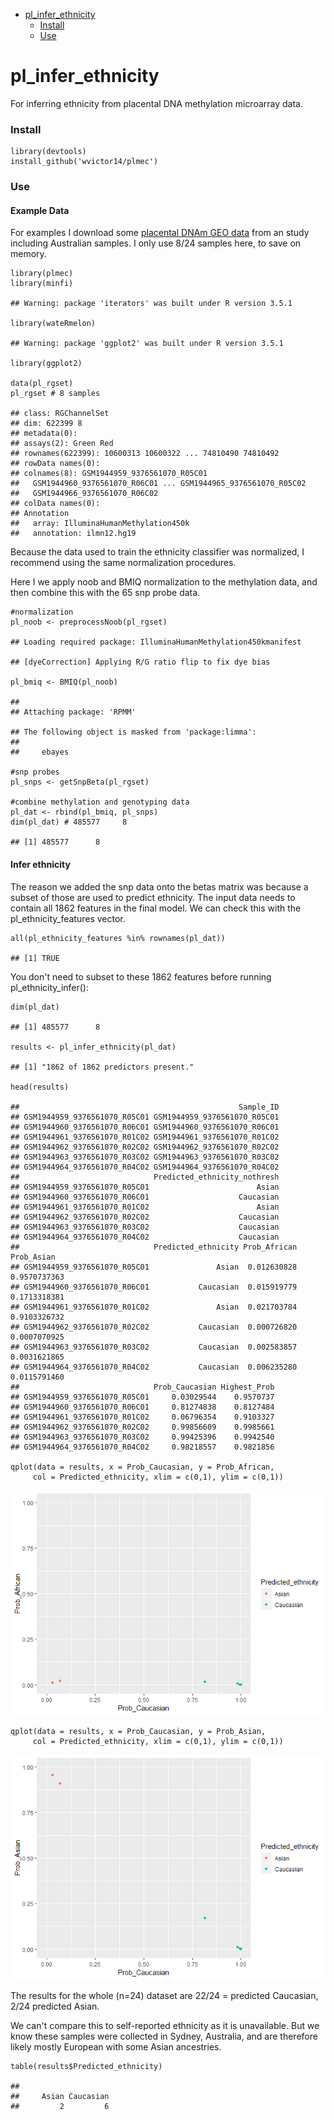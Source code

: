 -   [pl\_infer\_ethnicity](#pl_infer_ethnicity)
    -   [Install](#install)
    -   [Use](#use)

pl\_infer\_ethnicity
====================

For inferring ethnicity from placental DNA methylation microarray data.

### Install

    library(devtools)
    install_github('wvictor14/plmec')

### Use

#### Example Data

For examples I download some [placental DNAm GEO
data](https://www.ncbi.nlm.nih.gov/geo/query/acc.cgi?acc=GSE75196) from
an study including Australian samples. I only use 8/24 samples here, to
save on memory.

    library(plmec)
    library(minfi)

    ## Warning: package 'iterators' was built under R version 3.5.1

    library(wateRmelon)

    ## Warning: package 'ggplot2' was built under R version 3.5.1

    library(ggplot2)

    data(pl_rgset)
    pl_rgset # 8 samples

    ## class: RGChannelSet 
    ## dim: 622399 8 
    ## metadata(0):
    ## assays(2): Green Red
    ## rownames(622399): 10600313 10600322 ... 74810490 74810492
    ## rowData names(0):
    ## colnames(8): GSM1944959_9376561070_R05C01
    ##   GSM1944960_9376561070_R06C01 ... GSM1944965_9376561070_R05C02
    ##   GSM1944966_9376561070_R06C02
    ## colData names(0):
    ## Annotation
    ##   array: IlluminaHumanMethylation450k
    ##   annotation: ilmn12.hg19

Because the data used to train the ethnicity classifier was normalized,
I recommend using the same normalization procedures.

Here I we apply noob and BMIQ normalization to the methylation data, and
then combine this with the 65 snp probe data.

    #normalization
    pl_noob <- preprocessNoob(pl_rgset)

    ## Loading required package: IlluminaHumanMethylation450kmanifest

    ## [dyeCorrection] Applying R/G ratio flip to fix dye bias

    pl_bmiq <- BMIQ(pl_noob)

    ## 
    ## Attaching package: 'RPMM'

    ## The following object is masked from 'package:limma':
    ## 
    ##     ebayes

    #snp probes
    pl_snps <- getSnpBeta(pl_rgset)

    #combine methylation and genotyping data
    pl_dat <- rbind(pl_bmiq, pl_snps)
    dim(pl_dat) # 485577     8

    ## [1] 485577      8

#### Infer ethnicity

The reason we added the snp data onto the betas matrix was because a
subset of those are used to predict ethnicity. The input data needs to
contain all 1862 features in the final model. We can check this with the
pl\_ethnicity\_features vector.

    all(pl_ethnicity_features %in% rownames(pl_dat))

    ## [1] TRUE

You don't need to subset to these 1862 features before running
pl\_ethnicity\_infer():

    dim(pl_dat)

    ## [1] 485577      8

    results <- pl_infer_ethnicity(pl_dat)

    ## [1] "1862 of 1862 predictors present."

    head(results)

    ##                                                 Sample_ID
    ## GSM1944959_9376561070_R05C01 GSM1944959_9376561070_R05C01
    ## GSM1944960_9376561070_R06C01 GSM1944960_9376561070_R06C01
    ## GSM1944961_9376561070_R01C02 GSM1944961_9376561070_R01C02
    ## GSM1944962_9376561070_R02C02 GSM1944962_9376561070_R02C02
    ## GSM1944963_9376561070_R03C02 GSM1944963_9376561070_R03C02
    ## GSM1944964_9376561070_R04C02 GSM1944964_9376561070_R04C02
    ##                              Predicted_ethnicity_nothresh
    ## GSM1944959_9376561070_R05C01                        Asian
    ## GSM1944960_9376561070_R06C01                    Caucasian
    ## GSM1944961_9376561070_R01C02                        Asian
    ## GSM1944962_9376561070_R02C02                    Caucasian
    ## GSM1944963_9376561070_R03C02                    Caucasian
    ## GSM1944964_9376561070_R04C02                    Caucasian
    ##                              Predicted_ethnicity Prob_African   Prob_Asian
    ## GSM1944959_9376561070_R05C01               Asian  0.012630828 0.9570737363
    ## GSM1944960_9376561070_R06C01           Caucasian  0.015919779 0.1713318381
    ## GSM1944961_9376561070_R01C02               Asian  0.021703784 0.9103326732
    ## GSM1944962_9376561070_R02C02           Caucasian  0.000726820 0.0007070925
    ## GSM1944963_9376561070_R03C02           Caucasian  0.002583857 0.0031621865
    ## GSM1944964_9376561070_R04C02           Caucasian  0.006235280 0.0115791460
    ##                              Prob_Caucasian Highest_Prob
    ## GSM1944959_9376561070_R05C01     0.03029544    0.9570737
    ## GSM1944960_9376561070_R06C01     0.81274838    0.8127484
    ## GSM1944961_9376561070_R01C02     0.06796354    0.9103327
    ## GSM1944962_9376561070_R02C02     0.99856609    0.9985661
    ## GSM1944963_9376561070_R03C02     0.99425396    0.9942540
    ## GSM1944964_9376561070_R04C02     0.98218557    0.9821856

    qplot(data = results, x = Prob_Caucasian, y = Prob_African, 
         col = Predicted_ethnicity, xlim = c(0,1), ylim = c(0,1))

![](README_files/figure-markdown_strict/unnamed-chunk-5-1.png)

    qplot(data = results, x = Prob_Caucasian, y = Prob_Asian, 
         col = Predicted_ethnicity, xlim = c(0,1), ylim = c(0,1))

![](README_files/figure-markdown_strict/unnamed-chunk-5-2.png)

The results for the whole (n=24) dataset are 22/24 = predicted
Caucasian, 2/24 predicted Asian.

We can't compare this to self-reported ethnicity as it is unavailable.
But we know these samples were collected in Sydney, Australia, and are
therefore likely mostly European with some Asian ancestries.

    table(results$Predicted_ethnicity)

    ## 
    ##     Asian Caucasian 
    ##         2         6
